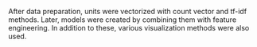After data preparation, units were vectorized with count vector and tf-idf methods. 
Later, models were created by combining them with feature engineering.
In addition to these, various visualization methods were also used.
